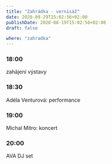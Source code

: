 ```yaml
---
title: "Zahrádka - vernisáž"
date: 2020-09-29T15:02:56+02:00
publishDate: 2020-08-19T15:02:56+02:00
draft: false

where: "zahradka"
---
```


### 18:00
zahájení výstavy

### 18:30
Adéla Venturová: performance

### 19:00
Michal Mitro: koncert

### 20:00
AVA DJ set
